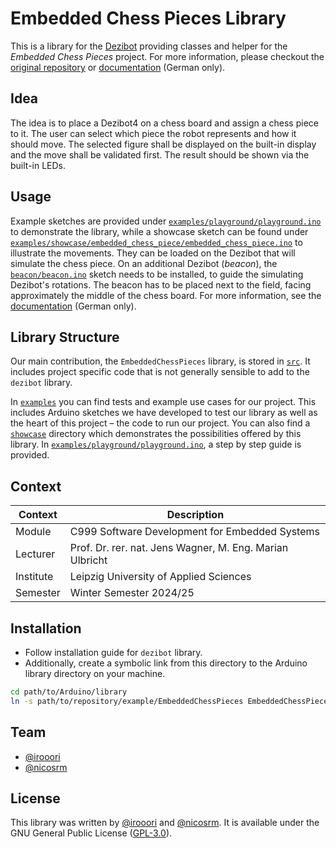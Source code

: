 # Embedded Chess Pieces Library

This is a library for the [Dezibot](https://github.com/dezibot/dezibot) providing classes and helper for the *Embedded Chess Pieces* project. For more information, please checkout the [original repository](https://github.com/nicosrm/24-emb-chess/) or [documentation](https://github.com/embedded-chess/doc/releases) (German only).


## Idea

The idea is to place a Dezibot4 on a chess board and assign a chess piece to it. The user can select which piece the robot represents and how it should move. The selected figure shall be displayed on the built-in display and the move shall be validated first. The result should be shown via the built-in LEDs.


## Usage

Example sketches are provided under [`examples/playground/playground.ino`](./examples/playground/playground.ino) to demonstrate the library, while a showcase sketch can be found under [`examples/showcase/embedded_chess_piece/embedded_chess_piece.ino`](./examples/showcase/embedded_chess_piece/embedded_chess_piece.ino) to illustrate the movements. They can be loaded on the Dezibot that will simulate the chess piece. On an additional Dezibot (*beacon*), the [`beacon/beacon.ino`](./examples/beacon/beacon.ino) sketch needs to be installed, to guide the simulating Dezibot's rotations. The beacon has to be placed next to the field, facing approximately the middle of the chess board. For more information, see the [documentation](https://github.com/embedded-chess/doc/releases) (German only).


## Library Structure

Our main contribution, the `EmbeddedChessPieces` library, is stored in [`src`](./src). It includes project specific code that is not generally sensible to add to the `dezibot` library.

In [`examples`](./examples) you can find tests and example use cases for our project. This includes Arduino sketches we have developed to test our library as well as the heart of this project – the code to run our project. You can also find a [`showcase`](./examples/showcase/) directory which demonstrates the possibilities offered by this library. In [`examples/playground/playground.ino`](./examples/playground/playground.ino), a step by step guide is provided.


## Context

| Context    | Description                                                                         |
|------------|-------------------------------------------------------------------------------------|
| Module     | C999 Software Development for Embedded Systems                                      |
| Lecturer   | Prof. Dr. rer. nat. Jens Wagner, M. Eng. Marian Ulbricht                            |
| Institute  | Leipzig University of Applied Sciences                                              |
| Semester   | Winter Semester 2024/25                                                             |


## Installation

- Follow installation guide for `dezibot` library.
- Additionally, create a symbolic link from this directory to the Arduino library directory on your machine.

```sh
cd path/to/Arduino/library
ln -s path/to/repository/example/EmbeddedChessPieces EmbeddedChessPieces
```


## Team

- [@irooori](https://github.com/irooori)
- [@nicosrm](https://github.com/nicosrm)


## License

This library was written by [@irooori](https://github.com/irooori) and [@nicosrm](https://github.com/nicosrm). It is available under the GNU General Public License ([GPL-3.0](./LICENSE)).
